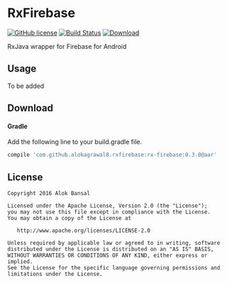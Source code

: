 # RxFirebase

[![GitHub license](https://img.shields.io/github/license/dcendents/android-maven-gradle-plugin.svg)](http://www.apache.org/licenses/LICENSE-2.0.html)
[![Build Status](https://travis-ci.org/AlokBansal8/RxFirebase.svg?branch=master)](https://travis-ci.org/AlokBansal8/RxFirebase)
[![Download](https://api.bintray.com/packages/alokbansal8/maven/RxFirebase/images/download.svg)](https://bintray.com/alokbansal8/maven/RxFirebase/_latestVersion)


RxJava wrapper for Firebase for Android

## Usage
To be added

## Download
#### Gradle
Add the following line to your build.gradle file.
```groovy
compile 'com.github.alokagrawal8.rxfirebase:rx-firebase:0.3.0@aar'
```

## License

    Copyright 2016 Alok Bansal

    Licensed under the Apache License, Version 2.0 (the "License");
    you may not use this file except in compliance with the License.
    You may obtain a copy of the License at

       http://www.apache.org/licenses/LICENSE-2.0

    Unless required by applicable law or agreed to in writing, software
    distributed under the License is distributed on an "AS IS" BASIS,
    WITHOUT WARRANTIES OR CONDITIONS OF ANY KIND, either express or implied.
    See the License for the specific language governing permissions and
    limitations under the License.